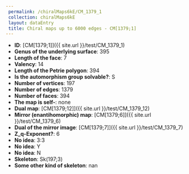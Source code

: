```yaml
--- 
 permalink: /chiralMaps6kE/CM_1379_1 
 collection: chiralMaps6kE
 layout: dataEntry
 title: Chiral maps up to 6000 edges - CM[1379;1]
---
```


- **ID**: [CM[1379;1]]({{ site.url }}/test/CM_1379_1)
- **Genus of the underlying surface**: 395
- **Length of the face**: 7
- **Valency**: 14
- **Length of the Petrie polygon**: 394
- **Is the automorphism group solvable?**: S
- **Number of vertices**: 197
- **Number of edges**: 1379
- **Number of faces**: 394
- **The map is self-**: none
- **Dual map**: [CM[1379;12]]({{ site.url }}/test/CM_1379_12)
- **Mirror (enantihomorphic) map**: [CM[1379;6]]({{ site.url }}/test/CM_1379_6)
- **Dual of the mirror image**: [CM[1379;7]]({{ site.url }}/test/CM_1379_7)
- **Z_q-Exponent?**: 6
- **No idea**:  3:3
- **No idea**: Y
- **No idea**: N
- **Skeleton**: Sk(197;3)
- **Some other kind of skeleton**: nan
